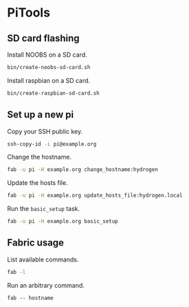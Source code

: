 # PiTools

## SD card flashing

Install NOOBS on a SD card.

```sh
bin/create-noobs-sd-card.sh
```

Install raspbian on a SD card.

```sh
bin/create-raspbian-sd-card.sh
```


## Set up a new pi

Copy your SSH public key.

```sh
ssh-copy-id -i pi@example.org
```

Change the hostname.

```sh
fab -u pi -H example.org change_hostname:hydrogen
```

Update the hosts file.

```sh
fab -u pi -H example.org update_hosts_file:hydrogen.local
```

Run the `basic_setup` task.

```sh
fab -u pi -H example.org basic_setup
```


## Fabric usage

List available commands.

```sh
fab -l
```

Run an arbitrary command.

```sy
fab -- hostname
```
